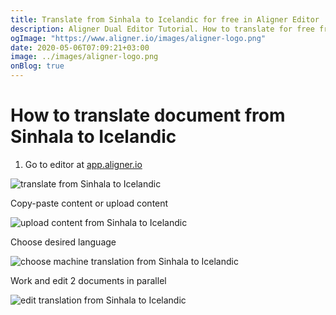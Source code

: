 ```yaml
---
title: Translate from Sinhala to Icelandic for free in Aligner Editor
description: Aligner Dual Editor Tutorial. How to translate for free from Sinhala to Icelandic. Aligner is multilingual document management platform. 
ogImage: "https://www.aligner.io/images/aligner-logo.png"
date: 2020-05-06T07:09:21+03:00
image: ../images/aligner-logo.png
onBlog: true
---
```


# How to translate document from Sinhala to Icelandic

1. Go to editor at [app.aligner.io](https://app.aligner.io "Aligner App web page")

![translate from Sinhala to Icelandic](../aligner-blank-editor.png "translate from Sinhala to Icelandic")

Copy-paste content or upload content

![upload content from Sinhala to Icelandic](../aligner-uploaded-document.png "upload content from Sinhala to Icelandic")

Choose desired language

![choose machine translation from Sinhala to Icelandic](../aligner-language-dropdown.png "choose machine translation from Sinhala to Icelandic")

Work and edit 2 documents in parallel

![edit translation from Sinhala to Icelandic](../aligner-double-sitded-editor.png "edit translation from Sinhala to Icelandic")

